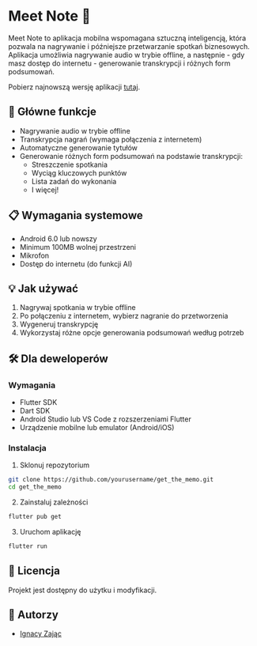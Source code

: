 # Meet Note 📝

Meet Note to aplikacja mobilna wspomagana sztuczną inteligencją, która pozwala na nagrywanie i późniejsze przetwarzanie spotkań biznesowych. Aplikacja umożliwia nagrywanie audio w trybie offline, a następnie - gdy masz dostęp do internetu - generowanie transkrypcji i różnych form podsumowań.

Pobierz najnowszą wersję aplikacji [tutaj](https://github.com/Netherman2440/get_the_memo/releases).

## 🚀 Główne funkcje

- Nagrywanie audio w trybie offline
- Transkrypcja nagrań (wymaga połączenia z internetem)
- Automatyczne generowanie tytułów
- Generowanie różnych form podsumowań na podstawie transkrypcji:
  - Streszczenie spotkania
  - Wyciąg kluczowych punktów
  - Lista zadań do wykonania
  - I więcej!

## 📋 Wymagania systemowe

- Android 6.0 lub nowszy
- Minimum 100MB wolnej przestrzeni
- Mikrofon
- Dostęp do internetu (do funkcji AI)

## 💡 Jak używać

1. Nagrywaj spotkania w trybie offline
2. Po połączeniu z internetem, wybierz nagranie do przetworzenia
3. Wygeneruj transkrypcję
4. Wykorzystaj różne opcje generowania podsumowań według potrzeb

## 🛠️ Dla deweloperów

### Wymagania

- Flutter SDK
- Dart SDK
- Android Studio lub VS Code z rozszerzeniami Flutter
- Urządzenie mobilne lub emulator (Android/iOS)

### Instalacja

1. Sklonuj repozytorium
```bash
git clone https://github.com/yourusername/get_the_memo.git
cd get_the_memo
```

2. Zainstaluj zależności
```bash
flutter pub get
```

3. Uruchom aplikację
```bash
flutter run
```

## 📝 Licencja

Projekt jest dostępny do użytku i modyfikacji.

## 👥 Autorzy

- [Ignacy Zając](https://github.com/Netherman2440)




